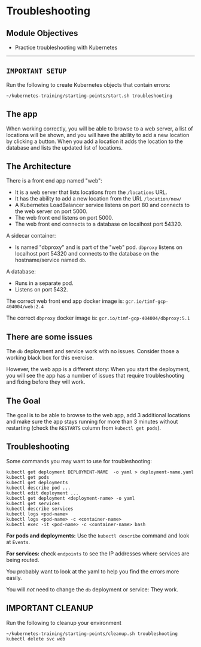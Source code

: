# Troubleshooting

## Module Objectives

-  Practice troubleshooting with Kubernetes 
---

## `IMPORTANT SETUP`
Run the following to create Kubernetes objects that contain errors:


```shell
~/kubernetes-training/starting-points/start.sh troubleshooting
```

## The app

When working correctly, you will be able to
browse to a web server, a list of locations
will be shown, and you will have the ability to add a new
location by clicking a button.  When you add a location it adds
the location to the database and lists the updated list of
locations.

## The Architecture

There is a front end app named "web":
  - It is a web server that lists locations from the `/locations` URL.
  - It has the ability to add a new location from the URL `/location/new/`
  - A Kubernetes LoadBalancer service listens on port 80 and
    connects to the web server on port 5000.
  - The web front end listens on port 5000.
  - The web front end connects to a database on localhost port 54320.

A sidecar container:
  - Is named "dbproxy" and is part of the "web" pod.
    `dbproxy` listens on localhost port 54320 and connects to the
    database on the hostname/service named ``db``.

A database:
  - Runs in a separate pod.
  - Listens on port 5432.

The correct web front end app docker image is: `gcr.io/timf-gcp-404004/web:2.4`

The correct `dbproxy` docker image is: `gcr.io/timf-gcp-404004/dbproxy:5.1`

## There are some issues

The `db` deployment and service work with no issues.
Consider those a working black box for this exercise.

However, the web app is a different story:  When you start the
deployment, you will see the app has a number of issues that
require troubleshooting and fixing before they will work.

## The Goal
The goal is to be able to browse to the web app, add 3 additional
locations and make sure the app stays running for more than 3 minutes
without restarting (check the `RESTARTS` column from `kubectl get
pods`).

## Troubleshooting
Some commands you may want to use for troubleshooting:

   ```
kubectl get deployment DEPLOYMENT-NAME  -o yaml > deployment-name.yaml
kubectl get pods
kubectl get deployments
kubectl describe pod ...
kubectl edit deployment ...
kubectl get deployment <deployment-name> -o yaml
kubectl get services
kubectl describe services
kubectl logs <pod-name>
kubectl logs <pod-name> -c <container-name>
kubectl exec -it <pod-name> -c <container-name> bash
   ```

**For pods and deployments:** Use the `kubectl describe` command and look
at `Events`.

**For services:** check `endpoints` to see the IP addresses where services
are being routed.

You probably want to look at the yaml to help you find the errors
more easily.

You will *not* need to change the `db` deployment or service:
They work.

## **IMPORTANT CLEANUP**
Run the following to cleanup your environment

```shell
~/kubernetes-training/starting-points/cleanup.sh troubleshooting
kubectl delete svc web
```
